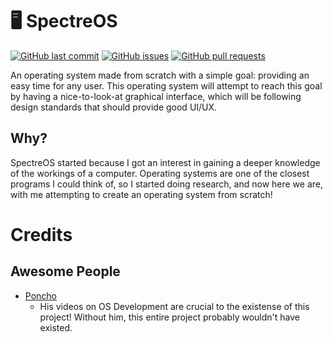# 🖥️ SpectreOS

[![GitHub last commit](https://img.shields.io/github/last-commit/Xaaf/SpectreOS)](https://github.com/skiftOS/skift/commits)
[![GitHub issues](https://img.shields.io/github/issues-raw/Xaaf/SpectreOS)](https://github.com/skiftOS/skift/issues)
[![GitHub pull requests](https://img.shields.io/github/issues-pr/Xaaf/SpectreOS)](https://github.com/skiftOS/skift/pulls)

An operating system made from scratch with a simple goal: providing an easy time for any user. This operating system will attempt to reach this goal by having a nice-to-look-at graphical interface, which will be following design standards that should provide good UI/UX.

## Why?
SpectreOS started because I got an interest in gaining a deeper knowledge of the workings of a computer. Operating systems are one of the closest programs I could think of, so I started doing research, and now here we are, with me attempting to create an operating system from scratch!

# Credits
## Awesome People
- [Poncho](https://www.youtube.com/channel/UC15iQ_QzTPxB6yGzzifJfKA)
    - His videos on OS Development are crucial to the existense of this project! Without him, this entire project probably wouldn't have existed.